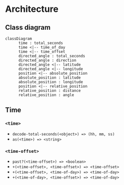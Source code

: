 # Architecture

## Class diagram

```mermaid
classDiagram
      time : total_seconds
      time <|-- time_of_day
      time <|-- time_offset
      directed_angle : total_seconds
      directed_angle : direction
      directed_angle <|-- latitude
      directed_angle <|-- longitude
      position <|-- absolute_position
      absolute_position : latitude
      absolute_position : longitude
      position <|-- relative_position
      relative_position : distance
      relative_position : angle
```

## Time

### `<time>`

- `decode-total-seconds(<object>) => (hh, mm, ss)`
- `as(<time>) => <string>`

### `<time-offset>`

- `past?(<time-offset>) => <boolean>`
- `+(<time-offset>, <time-offset>) => <time-offset>`
- `+(<time-offset>, <time-of-day>) => <time-of-day>`
- `+(<time-of-day>, <time-offset>) => <time-of-day>`